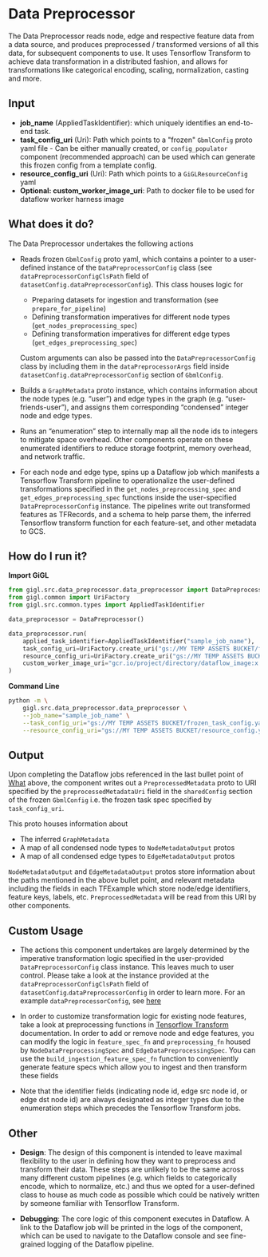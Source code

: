 # Data Preprocessor

The Data Preprocessor reads node, edge and respective feature data from a data source, and produces preprocessed /
transformed versions of all this data, for subsequent components to use. It uses Tensorflow Transform to achieve data
transformation in a distributed fashion, and allows for transformations like categorical encoding, scaling,
normalization, casting and more.

## Input

- **job_name** (AppliedTaskIdentifier): which uniquely identifies an end-to-end task.
- **task_config_uri** (Uri): Path which points to a "frozen" `GbmlConfig` proto yaml file - Can be either manually
  created, or `config_populator` component (recommended approach) can be used which can generate this frozen config from
  a template config.
- **resource_config_uri** (Uri): Path which points to a `GiGLResourceConfig` yaml
- **Optional: custom_worker_image_uri**: Path to docker file to be used for dataflow worker harness image

## What does it do?

The Data Preprocessor undertakes the following actions

- Reads frozen `GbmlConfig` proto yaml, which contains a pointer to a user-defined instance of the
  `DataPreprocessorConfig` class (see `dataPreprocessorConfigClsPath` field of `datasetConfig.dataPreprocessorConfig`).
  This class houses logic for

  - Preparing datasets for ingestion and transformation (see `prepare_for_pipeline`)
  - Defining transformation imperatives for different node types (`get_nodes_preprocessing_spec`)
  - Defining transformation imperatives for different edge types (`get_edges_preprocessing_spec`)

  Custom arguments can also be passed into the `DataPreprocessorConfig` class by including them in the
  `dataPreprocessorArgs` field inside `datasetConfig.dataPreprocessorConfig` section of `GbmlConfig`.

- Builds a `GraphMetadata` proto instance, which contains information about the node types (e.g. “user”) and edge types
  in the graph (e.g. “user-friends-user”), and assigns them corresponding “condensed” integer node and edge types.

- Runs an “enumeration” step to internally map all the node ids to integers to mitigate space overhead. Other components
  operate on these enumerated identifiers to reduce storage footprint, memory overhead, and network traffic.

- For each node and edge type, spins up a Dataflow job which manifests a Tensorflow Transform pipeline to operationalize
  the user-defined transformations specified in the `get_nodes_preprocessing_spec` and `get_edges_preprocessing_spec`
  functions inside the user-specified `DataPreprocessorConfig` instance. The pipelines write out transformed features as
  TFRecords, and a schema to help parse them, the inferred Tensorflow transform function for each feature-set, and other
  metadata to GCS.

## How do I run it?

**Import GiGL**

```python
from gigl.src.data_preprocessor.data_preprocessor import DataPreprocessor
from gigl.common import UriFactory
from gigl.src.common.types import AppliedTaskIdentifier

data_preprocessor = DataPreprocessor()

data_preprocessor.run(
    applied_task_identifier=AppliedTaskIdentifier("sample_job_name"),
    task_config_uri=UriFactory.create_uri("gs://MY TEMP ASSETS BUCKET/frozen_task_config.yaml"),
    resource_config_uri=UriFactory.create_uri("gs://MY TEMP ASSETS BUCKET/resource_config.yaml")
    custom_worker_image_uri="gcr.io/project/directory/dataflow_image:x.x.x",  # Optional
)
```

**Command Line**

```bash
python -m \
    gigl.src.data_preprocessor.data_preprocessor \
    --job_name="sample_job_name" \
    --task_config_uri="gs://MY TEMP ASSETS BUCKET/frozen_task_config.yaml" \
    --resource_config_uri="gs://MY TEMP ASSETS BUCKET/resource_config.yaml"
```

## Output

Upon completing the Dataflow jobs referenced in the last bullet point of [What](#what-does-it-do) above, the component
writes out a `PreprocessedMetadata` proto to URI specified by the `preprocessedMetadataUri` field in the `sharedConfig`
section of the frozen `GbmlConfig` i.e. the frozen task spec specified by `task_config_uri`.

This proto houses information about

- The inferred `GraphMetadata`
- A map of all condensed node types to `NodeMetadataOutput` protos
- A map of all condensed edge types to `EdgeMetadataOutput` protos

`NodeMetadataOutput` and `EdgeMetadataOutput` protos store information about the paths mentioned in the above bullet
point, and relevant metadata including the fields in each TFExample which store node/edge identifiers, feature keys,
labels, etc. `PreprocessedMetadata` will be read from this URI by other components.

## Custom Usage

- The actions this component undertakes are largely determined by the imperative transformation logic specified in the
  user-provided `DataPreprocessorConfig` class instance. This leaves much to user control. Please take a look at the
  instance provided at the `dataPreprocessorConfigClsPath` field of `datasetConfig`.`dataPreprocessorConfig` in order to
  learn more. For an example `dataPreprocessorConfig`, see
  [here](../../../../python/gigl/src/mocking/mocking_assets/passthrough_preprocessor_config_for_mocked_assets.py)

- In order to customize transformation logic for existing node features, take a look at preprocessing functions in
  [Tensorflow Transform ](https://www.tensorflow.org/tfx/transform/get_started) documentation. In order to add or remove
  node and edge features, you can modify the logic in `feature_spec_fn` and `preprocessing_fn` housed by
  `NodeDataPreprocessingSpec` and `EdgeDataPreprocessingSpec`. You can use the `build_ingestion_feature_spec_fn`
  function to conveniently generate feature specs which allow you to ingest and then transform these fields

- Note that the identifier fields (indicating node id, edge src node id, or edge dst node id) are always designated as
  integer types due to the enumeration steps which precedes the Tensorflow Transform jobs.

## Other

- **Design**: The design of this component is intended to leave maximal flexibility to the user in defining how they
  want to preprocess and transform their data. These steps are unlikely to be the same across many different custom
  pipelines (e.g. which fields to categorically encode, which to normalize, etc.) and thus we opted for a user-defined
  class to house as much code as possible which could be natively written by someone familiar with Tensorflow Transform.

- **Debugging**: The core logic of this component executes in Dataflow. A link to the Dataflow job will be printed in
  the logs of the component, which can be used to navigate to the Dataflow console and see fine-grained logging of the
  Dataflow pipeline.
